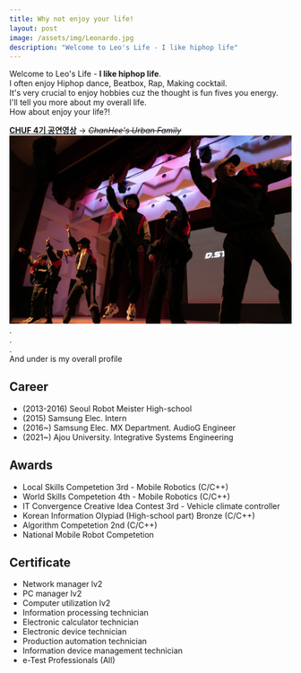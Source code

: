 ```yaml
---
title: Why not enjoy your life!
layout: post
image: /assets/img/Leonardo.jpg
description: "Welcome to Leo's Life - I like hiphop life"
---
```


Welcome to Leo's Life - **I like hiphop life**.  
I often enjoy Hiphop dance, Beatbox, Rap, Making cocktail.  
It's very crucial to enjoy hobbies cuz the thought is fun fives you energy.  
I'll tell you more about my overall life.  
How about enjoy your life?!  


[**CHUF 4기 공연영상**](https://www.youtube.com/watch?v=SV-xumG8F1g"필수시청") → _~~ChanHee's Urban Family~~_
[![CHUF](/assets/img/CHUF4.jpg)](https://www.youtube.com/watch?v=SV-xumG8F1g)
.    
.    
.  
And under is my overall profile  


## Career
- (2013-2016) Seoul Robot Meister High-school
- (2015) Samsung Elec. Intern
- (2016~) Samsung Elec. MX Department. AudioG Engineer
- (2021~) Ajou University. Integrative Systems Engineering

## Awards
- Local Skills Competetion 3rd - Mobile Robotics (C/C++)
- World Skills Competetion 4th - Mobile Robotics (C/C++)
- IT Convergence Creative Idea Contest 3rd - Vehicle climate controller
- Korean Information Olypiad (High-school part) Bronze (C/C++)
- Algorithm Competetion 2nd (C/C++)
- National Mobile Robot Competetion

## Certificate
- Network manager lv2
- PC manager lv2
- Computer utilization lv2
- Information processing technician
- Electronic calculator technician
- Electronic device technician
- Production automation technician
- Information device management technician
- e-Test Professionals (All)
